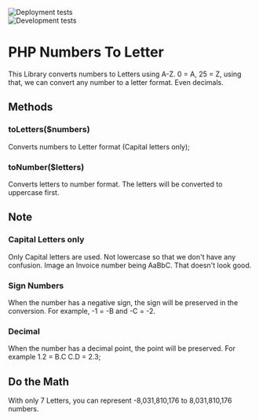 ![Deployment tests](https://github.com/levizwannah/php-nums-to-letters/actions/workflows/php.yml/badge.svg)  
![Development tests](https://github.com/levizwannah/php-nums-to-letters/actions/workflows/php.yml/badge.svg?branch=develop)  
# PHP Numbers To Letter
This Library converts numbers to Letters using A-Z.
0 = A, 25 = Z, using that, we can convert any number to a letter format. Even decimals.

## Methods
### toLetters($numbers)
Converts numbers to Letter format (Capital letters only);

### toNumber($letters)
Converts letters to number format. The letters will be converted to uppercase first. 

## Note
### Capital Letters only
Only Capital letters are used. Not lowercase so that we don't have any confusion. Image an Invoice number being AaBbC. That doesn't look good. 

### Sign Numbers
When the number has a negative sign, the sign will be preserved in the conversion. For example,
-1 = -B and -C = -2. 

### Decimal
When the number has a decimal point, the point will be preserved. For example
1.2 = B.C
C.D = 2.3;

## Do the Math
With only 7 Letters, you can represent -8,031,810,176 to 8,031,810,176 numbers.
